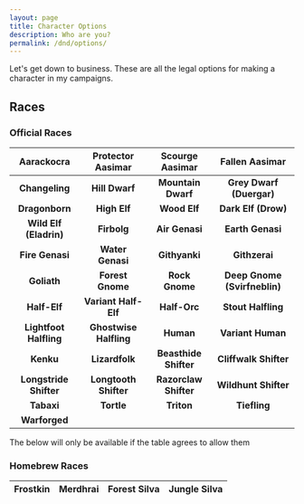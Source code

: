 ```yaml
---
layout: page
title: Character Options
description: Who are you?
permalink: /dnd/options/
---
```

Let's get down to business. These are all the legal options for making a character in my campaigns.

## Races
### Official Races
| Aarackocra | Protector Aasimar | Scourge Aasimar | Fallen Aasimar |
|:---:|:---:|:---:|:---:|
|**Changeling** | **Hill Dwarf** | **Mountain Dwarf** | **Grey Dwarf (Duergar)** |
|**Dragonborn**|**High Elf**|**Wood Elf** | **Dark Elf (Drow)**|
|**Wild Elf (Eladrin)**|**Firbolg**|**Air Genasi**|**Earth Genasi**|
|**Fire Genasi**|**Water Genasi**|**Githyanki**|**Githzerai**|
|**Goliath**|**Forest Gnome**|**Rock Gnome**|**Deep Gnome (Svirfneblin)**|
|**Half-Elf**|**Variant Half-Elf**|**Half-Orc**|**Stout Halfling**|
|**Lightfoot Halfling**|**Ghostwise Halfling**|**Human**|**Variant Human**|
|**Kenku**|**Lizardfolk**|**Beasthide Shifter**|**Cliffwalk Shifter**|
|**Longstride Shifter**|**Longtooth Shifter**|**Razorclaw Shifter**|**Wildhunt Shifter**|
|**Tabaxi**|**Tortle**|**Triton**|**Tiefling**|**Variant Tiefling**|
|**Warforged**| | | |

The below will only be available if the table agrees to allow them
### Homebrew Races
| Frostkin | Merdhrai | Forest Silva | Jungle Silva |
|:---:|:---:|:---:|:---:|
